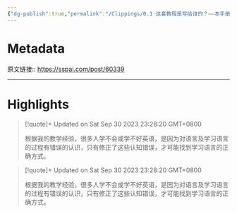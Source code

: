 ```yaml
---
{"dg-publish":true,"permalink":"/Clippings/0.1 这套教程是写给谁的？——本手册的受众及你能学到什么 - 少数派/","tags":["英语学习"]}
---
```



# Metadata

原文链接:: https://sspai.com/post/60339

---

# Highlights

> [!quote]+ Updated on Sat Sep 30 2023 23:28:20 GMT+0800
>
> 根据我的教学经验，很多人学不会或学不好英语，是因为对语言及学习语言的过程有错误的认识，只有修正了这些认知错误，才可能找到学习语言的正确方式。

> [!quote]+ Updated on Sat Sep 30 2023 23:28:20 GMT+0800
>
> 根据我的教学经验，很多人学不会或学不好英语，是因为对语言及学习语言的过程有错误的认识，只有修正了这些认知错误，才可能找到学习语言的正确方式。
